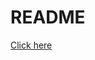 # README
[Click here](https://www.notion.so/LLM-Medical-Alignment-Test-1ead98a2299280e0a742ef666893fd4c?pvs=4)
